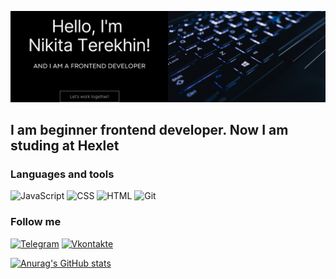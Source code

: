 ![Header](https://github.com/Nikitereh/Nikitereh/blob/main/assets/header.png)

## I am beginner frontend developer. Now I am studing at Hexlet

### Languages and tools
![JavaScript](https://img.shields.io/badge/-JavaScript-brightgreen)
![CSS](https://img.shields.io/badge/-CSS-brightgreen)
![HTML](https://img.shields.io/badge/-HTML-brightgreen)
![Git](https://img.shields.io/badge/-Git-brightgreen)
### Follow me
[![Telegram](https://img.shields.io/badge/-Telegram-090909?style=for-the-badge&logo=telegram&logoColor=27A0D9)](https://t.me/nikitereh)
[![Vkontakte](https://img.shields.io/badge/-Vkontakte-090909?style=for-the-badge&logo=Vk&logoColor=4F7DB3)](https://vk.com/terekhinn)

[![Anurag's GitHub stats](https://github-readme-stats.vercel.app/api?username=Nikitereh&show_icons=true&theme=radical)](https://github.com/anuraghazra/github-readme-stats)